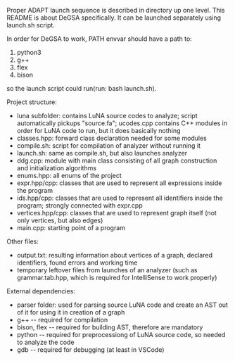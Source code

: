 Proper ADAPT launch sequence is described in directory up one level. This README is about DeGSA specifically. It can be launched separately using launch.sh script.

In order for DeGSA to work, PATH envvar should have a path to:

1. python3
2. g++
3. flex
4. bison

so the launch script could run(run: bash launch.sh).

Project structure:

- luna subfolder: contains LuNA source codes to analyze; script automatically pickups "source.fa"; ucodes.cpp contains C++ modules in order for LuNA code to run, but it does basically nothing
- classes.hpp: forward class declaration needed for some modules
- compile.sh: script for compilation of analyzer without running it
- launch.sh: same as compile.sh, but also launches analyzer
- ddg.cpp: module with main class consisting of all graph construction and initialization algorithms
- enums.hpp: all enums of the project
- expr.hpp/cpp: classes that are used to represent all expressions inside the program
- ids.hpp/cpp: classes that are used to represent all identifiers inside the program; strongly connected with expr.cpp
- vertices.hpp/cpp: classes that are used to represent graph itself (not only vertices, but also edges)
- main.cpp: starting point of a program

Other files:
- output.txt: resulting information about vertices of a graph, declared identifiers, found errors and working time
- temporary leftover files from launches of an analyzer (such as grammar.tab.hpp, which is required for IntelliSense to work properly)

External dependencies:
- parser folder: used for parsing source LuNA code and create an AST out of it for using it in creation of a graph
- g++ -- required for compilation
- bison, flex -- required for building AST, therefore are mandatory
- python -- required for preprocessiong of LuNA source code, so needed to analyze the code
- gdb -- required for debugging (at least in VSCode)
